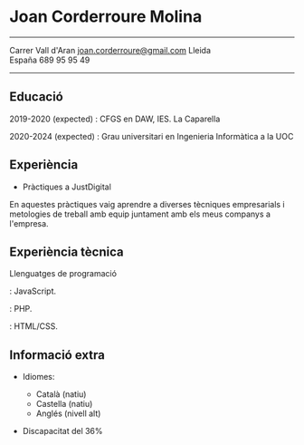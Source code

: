 Joan Corderroure Molina
============

-------------------     ----------------------------
Carrer Vall d'Aran       joan.corderroure@gmail.com
Lleida                            
España                                 689 95 95 49
-------------------     ----------------------------

Educació
---------

2019-2020 (expected)
:   CFGS en DAW, IES. La Caparella


2020-2024 (expected)
:   Grau universitari en Ingenieria Informàtica a la UOC

Experiència
----------

* Pràctiques a JustDigital

En aquestes pràctiques vaig aprendre a diverses tècniques empresarials i metologies de treball amb equip juntament amb els meus companys a l'empresa.

Experiència tècnica
--------------------

Llenguatges de programació

:   JavaScript.

:   PHP. 

:   HTML/CSS.


Informació extra
----------------------------------------

* Idiomes:

     * Català (natiu)
     * Castella (natiu)
     * Anglés (nivell alt) 
     
* Discapacitat del 36%


